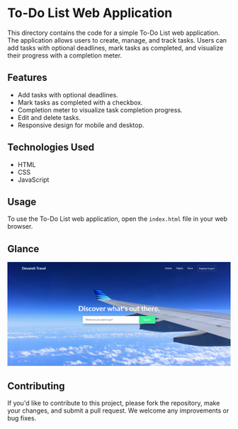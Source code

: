 # To-Do List Web Application

This directory contains the code for a simple To-Do List web application. The application allows users to create, manage, and track tasks. Users can add tasks with optional deadlines, mark tasks as completed, and visualize their progress with a completion meter.

## Features
- Add tasks with optional deadlines.
- Mark tasks as completed with a checkbox.
- Completion meter to visualize task completion progress.
- Edit and delete tasks.
- Responsive design for mobile and desktop.

## Technologies Used
- HTML
- CSS
- JavaScript

## Usage
To use the To-Do List web application, open the `index.html` file in your web browser.

## Glance
![image](https://github.com/devanshrautela/Landing-Page/blob/main/index.png)

## Contributing
If you'd like to contribute to this project, please fork the repository, make your changes, and submit a pull request. We welcome any improvements or bug fixes.

